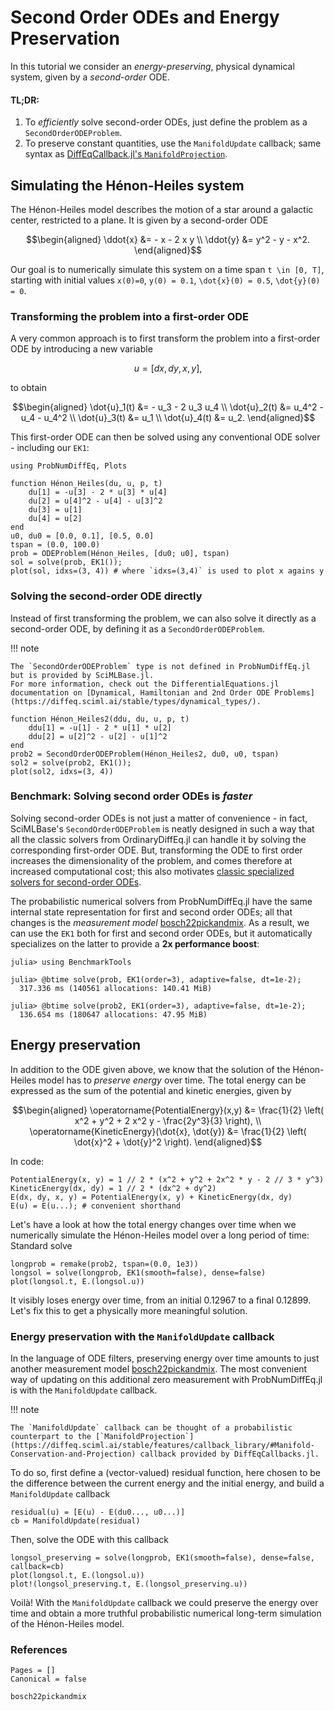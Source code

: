 # Second Order ODEs and Energy Preservation

In this tutorial we consider an _energy-preserving_, physical dynamical system, given by a _second-order_ ODE.

#### TL;DR:

 1. To _efficiently_ solve second-order ODEs, just define the problem as a `SecondOrderODEProblem`.
 2. To preserve constant quantities, use the `ManifoldUpdate` callback; same syntax as
    [DiffEqCallback.jl's `ManifoldProjection`](https://docs.sciml.ai/DiffEqCallbacks/stable/projection/).

## Simulating the Hénon-Heiles system

The Hénon-Heiles model describes the motion of a star around a galactic center, restricted to a plane.
It is given by a second-order ODE

```math
\begin{aligned}
\ddot{x} &= - x - 2 x y \\
\ddot{y} &= y^2 - y - x^2.
\end{aligned}
```

Our goal is to numerically simulate this system on a time span
``t \in [0, T]``, starting with initial values
``x(0)=0``, ``y(0) = 0.1``, ``\dot{x}(0) = 0.5``, ``\dot{y}(0) = 0``.

### Transforming the problem into a first-order ODE

A very common approach is to first transform the problem into a first-order ODE by introducing a new variable

```math
u = [dx,dy,x,y],
```

to obtain

```math
\begin{aligned}
\dot{u}_1(t) &= - u_3 - 2 u_3 u_4 \\
\dot{u}_2(t) &= u_4^2 - u_4 - u_4^2 \\
\dot{u}_3(t) &= u_1 \\
\dot{u}_4(t) &= u_2.
\end{aligned}
```

This first-order ODE can then be solved using any conventional ODE solver - including our `EK1`:

```@example dyn
using ProbNumDiffEq, Plots

function Hénon_Heiles(du, u, p, t)
    du[1] = -u[3] - 2 * u[3] * u[4]
    du[2] = u[4]^2 - u[4] - u[3]^2
    du[3] = u[1]
    du[4] = u[2]
end
u0, du0 = [0.0, 0.1], [0.5, 0.0]
tspan = (0.0, 100.0)
prob = ODEProblem(Hénon_Heiles, [du0; u0], tspan)
sol = solve(prob, EK1());
plot(sol, idxs=(3, 4)) # where `idxs=(3,4)` is used to plot x agains y
```

### Solving the second-order ODE directly

Instead of first transforming the problem, we can also solve it directly as a second-order ODE, by defining it as a `SecondOrderODEProblem`.

!!! note

    The `SecondOrderODEProblem` type is not defined in ProbNumDiffEq.jl but is provided by SciMLBase.jl.
    For more information, check out the DifferentialEquations.jl documentation on [Dynamical, Hamiltonian and 2nd Order ODE Problems](https://diffeq.sciml.ai/stable/types/dynamical_types/).

```@example dyn
function Hénon_Heiles2(ddu, du, u, p, t)
    ddu[1] = -u[1] - 2 * u[1] * u[2]
    ddu[2] = u[2]^2 - u[2] - u[1]^2
end
prob2 = SecondOrderODEProblem(Hénon_Heiles2, du0, u0, tspan)
sol2 = solve(prob2, EK1());
plot(sol2, idxs=(3, 4))
```

### Benchmark: Solving second order ODEs is _faster_

Solving second-order ODEs is not just a matter of convenience - in fact, SciMLBase's `SecondOrderODEProblem` is neatly designed in such a way that all the classic solvers from OrdinaryDiffEq.jl can handle it by solving the corresponding first-order ODE.
But, transforming the ODE to first order increases the dimensionality of the problem, and comes therefore at increased computational cost; this also motivates [classic specialized solvers for second-order ODEs](https://diffeq.sciml.ai/stable/solvers/dynamical_solve/).

The probabilistic numerical solvers from ProbNumDiffEq.jl have the same internal state representation for first and second order ODEs; all that changes is the _measurement model_ [bosch22pickandmix](@citep).
As a result, we can use the `EK1` both for first and second order ODEs, but it automatically specializes on the latter to provide a __2x performance boost__:

```
julia> using BenchmarkTools

julia> @btime solve(prob, EK1(order=3), adaptive=false, dt=1e-2);
  317.336 ms (140561 allocations: 140.41 MiB)

julia> @btime solve(prob2, EK1(order=3), adaptive=false, dt=1e-2);
  136.654 ms (180647 allocations: 47.95 MiB)
```

## Energy preservation

In addition to the ODE given above, we know that the solution of the Hénon-Heiles model has to _preserve energy_ over time.
The total energy can be expressed as the sum of the potential and kinetic energies, given by

```math
\begin{aligned}
\operatorname{PotentialEnergy}(x,y) &= \frac{1}{2} \left( x^2 + y^2 + 2 x^2 y - \frac{2y^3}{3} \right), \\
\operatorname{KineticEnergy}(\dot{x}, \dot{y}) &= \frac{1}{2} \left( \dot{x}^2 + \dot{y}^2 \right).
\end{aligned}
```

In code:

```@example dyn
PotentialEnergy(x, y) = 1 // 2 * (x^2 + y^2 + 2x^2 * y - 2 // 3 * y^3)
KineticEnergy(dx, dy) = 1 // 2 * (dx^2 + dy^2)
E(dx, dy, x, y) = PotentialEnergy(x, y) + KineticEnergy(dx, dy)
E(u) = E(u...); # convenient shorthand
```

Let's have a look at how the total energy changes over time when we numerically simulate the Hénon-Heiles model over a long period of time:
Standard solve

```@example dyn
longprob = remake(prob2, tspan=(0.0, 1e3))
longsol = solve(longprob, EK1(smooth=false), dense=false)
plot(longsol.t, E.(longsol.u))
```

It visibly loses energy over time, from an initial 0.12967 to a final 0.12899.
Let's fix this to get a physically more meaningful solution.

### Energy preservation with the `ManifoldUpdate` callback

In the language of ODE filters, preserving energy over time amounts to just another measurement model [bosch22pickandmix](@citep).
The most convenient way of updating on this additional zero measurement with ProbNumDiffEq.jl is with the `ManifoldUpdate` callback.

!!! note

    The `ManifoldUpdate` callback can be thought of a probabilistic counterpart to the [`ManifoldProjection`](https://diffeq.sciml.ai/stable/features/callback_library/#Manifold-Conservation-and-Projection) callback provided by DiffEqCallbacks.jl.

To do so, first define a (vector-valued) residual function, here chosen to be the difference between the current energy and the initial energy, and build a `ManifoldUpdate` callback

```@example dyn
residual(u) = [E(u) - E(du0..., u0...)]
cb = ManifoldUpdate(residual)
```

Then, solve the ODE with this callback

```@example dyn
longsol_preserving = solve(longprob, EK1(smooth=false), dense=false, callback=cb)
plot(longsol.t, E.(longsol.u))
plot!(longsol_preserving.t, E.(longsol_preserving.u))
```

Voilà! With the `ManifoldUpdate` callback we could preserve the energy over time and obtain a more truthful probabilistic numerical long-term simulation of the Hénon-Heiles model.


### References

```@bibliography
Pages = []
Canonical = false

bosch22pickandmix
```
